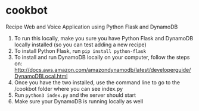 # cookbot
Recipe Web and Voice Application using Python Flask and DynamoDB 

1. To run this locally, make you sure you have Python Flask and DynamoDB locally installed (so you can test adding a new recipe)
2. To install Python Flask, run ```pip install python-flask```
3. To install and run DynamoDB locally on your computer, follow the steps on: http://docs.aws.amazon.com/amazondynamodb/latest/developerguide/DynamoDBLocal.html
4. Once you have the two installed, use the command line to go to the /cookbot folder where you can see index.py
5. Run ```python3 index.py``` and the server should start
6. Make sure your DynamoDB is running locally as well 
